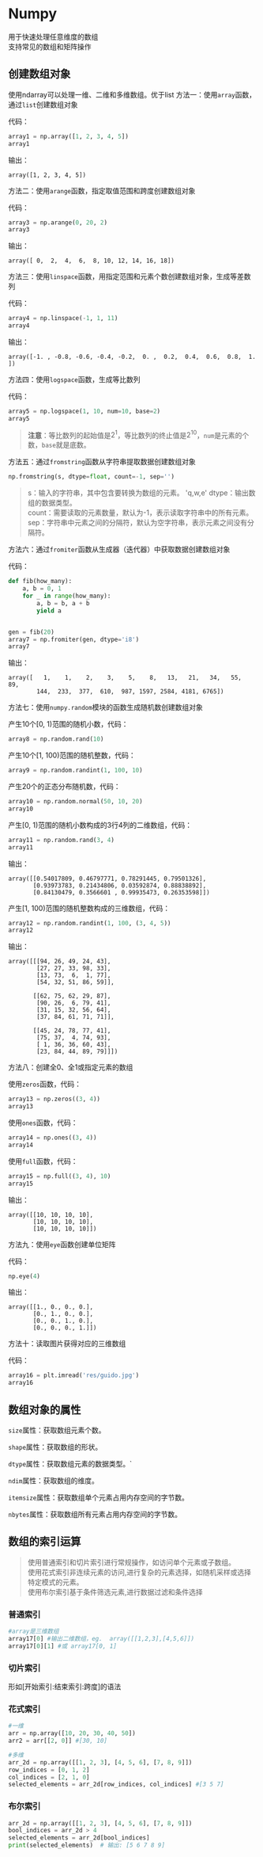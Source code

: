 # Numpy
用于快速处理任意维度的数组  
支持常见的数组和矩阵操作
## 创建数组对象
使用ndarray可以处理一维、二维和多维数组。优于list
方法一：使用`array`函数，通过`list`创建数组对象

代码：

```Python
array1 = np.array([1, 2, 3, 4, 5])
array1
```

输出：

```
array([1, 2, 3, 4, 5])
```

方法二：使用`arange`函数，指定取值范围和跨度创建数组对象

代码：

```Python
array3 = np.arange(0, 20, 2)
array3
```

输出：

```
array([ 0,  2,  4,  6,  8, 10, 12, 14, 16, 18])
```

方法三：使用`linspace`函数，用指定范围和元素个数创建数组对象，生成等差数列

代码：

```Python
array4 = np.linspace(-1, 1, 11)
array4
```

输出：

```
array([-1. , -0.8, -0.6, -0.4, -0.2,  0. ,  0.2,  0.4,  0.6,  0.8,  1. ])
```

方法四：使用`logspace`函数，生成等比数列

代码：

```python
array5 = np.logspace(1, 10, num=10, base=2)
array5
```

> **注意**：等比数列的起始值是$2^1$，等比数列的终止值是$2^{10}$，`num`是元素的个数，`base`就是底数。

方法五：通过`fromstring`函数从字符串提取数据创建数组对象

```Python
np.fromstring(s, dtype=float, count=-1, sep='')
```
>s：输入的字符串，其中包含要转换为数组的元素。  'q,w,e'
dtype：输出数组的数据类型。  
count：需要读取的元素数量，默认为-1，表示读取字符串中的所有元素。  
sep：字符串中元素之间的分隔符，默认为空字符串，表示元素之间没有分隔符。  

方法六：通过`fromiter`函数从生成器（迭代器）中获取数据创建数组对象

代码：

```Python
def fib(how_many):
    a, b = 0, 1
    for _ in range(how_many):
        a, b = b, a + b
        yield a


gen = fib(20)
array7 = np.fromiter(gen, dtype='i8')
array7
```

输出：

```
array([   1,    1,    2,    3,    5,    8,   13,   21,   34,   55,   89,
        144,  233,  377,  610,  987, 1597, 2584, 4181, 6765])
```

方法七：使用`numpy.random`模块的函数生成随机数创建数组对象

产生10个[0, 1)范围的随机小数，代码：

```Python
array8 = np.random.rand(10)
```

产生10个[1, 100)范围的随机整数，代码：

```Python
array9 = np.random.randint(1, 100, 10)
```

产生20个的正态分布随机数，代码：

```Python
array10 = np.random.normal(50, 10, 20)
array10
```

产生[0, 1)范围的随机小数构成的3行4列的二维数组，代码：

```Python
array11 = np.random.rand(3, 4)
array11
```

输出：

```
array([[0.54017809, 0.46797771, 0.78291445, 0.79501326],
       [0.93973783, 0.21434806, 0.03592874, 0.88838892],
       [0.84130479, 0.3566601 , 0.99935473, 0.26353598]])
```

产生[1, 100)范围的随机整数构成的三维数组，代码：

```Python
array12 = np.random.randint(1, 100, (3, 4, 5))
array12
```

输出：

```
array([[[94, 26, 49, 24, 43],
        [27, 27, 33, 98, 33],
        [13, 73,  6,  1, 77],
        [54, 32, 51, 86, 59]],

       [[62, 75, 62, 29, 87],
        [90, 26,  6, 79, 41],
        [31, 15, 32, 56, 64],
        [37, 84, 61, 71, 71]],

       [[45, 24, 78, 77, 41],
        [75, 37,  4, 74, 93],
        [ 1, 36, 36, 60, 43],
        [23, 84, 44, 89, 79]]])
```

方法八：创建全0、全1或指定元素的数组

使用`zeros`函数，代码：

```Python
array13 = np.zeros((3, 4))
array13
```

使用`ones`函数，代码：

```Python
array14 = np.ones((3, 4))
array14
```

使用`full`函数，代码：

```Python
array15 = np.full((3, 4), 10)
array15
```

输出：

```
array([[10, 10, 10, 10],
       [10, 10, 10, 10],
       [10, 10, 10, 10]])
```

方法九：使用`eye`函数创建单位矩阵

代码：

```Python
np.eye(4)
```

输出：

```
array([[1., 0., 0., 0.],
       [0., 1., 0., 0.],
       [0., 0., 1., 0.],
       [0., 0., 0., 1.]])
```

方法十：读取图片获得对应的三维数组

代码：

```Python
array16 = plt.imread('res/guido.jpg')
array16
```

## 数组对象的属性

`size`属性：获取数组元素个数。

`shape`属性：获取数组的形状。

`dtype`属性：获取数组元素的数据类型。`

`ndim`属性：获取数组的维度。

`itemsize`属性：获取数组单个元素占用内存空间的字节数。

`nbytes`属性：获取数组所有元素占用内存空间的字节数。

## 数组的索引运算
>使用普通索引和切片索引进行常规操作，如访问单个元素或子数组。<br>
使用花式索引非连续元素的访问,进行复杂的元素选择，如随机采样或选择特定模式的元素。<br>
使用布尔索引基于条件筛选元素,进行数据过滤和条件选择<br>
### 普通索引
```python
#array是三维数组
array17[0] #输出二维数组，eg.  array([[1,2,3],[4,5,6]])
array17[0][1] #或 array17[0, 1]
```
### 切片索引
形如[开始索引:结束索引:跨度]的语法

### 花式索引
```python
#一维
arr = np.array([10, 20, 30, 40, 50])
arr2 = arr[[2, 0]] #[30, 10]

#多维
arr_2d = np.array([[1, 2, 3], [4, 5, 6], [7, 8, 9]])
row_indices = [0, 1, 2]
col_indices = [2, 1, 0]
selected_elements = arr_2d[row_indices, col_indices] #[3 5 7]
```

### 布尔索引
```python
arr_2d = np.array([[1, 2, 3], [4, 5, 6], [7, 8, 9]])
bool_indices = arr_2d > 4
selected_elements = arr_2d[bool_indices]
print(selected_elements)  # 输出: [5 6 7 8 9]
```
